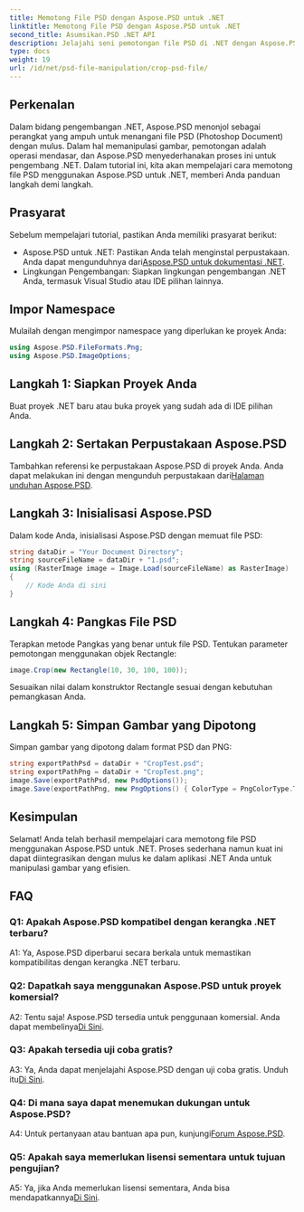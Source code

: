 ```yaml
---
title: Memotong File PSD dengan Aspose.PSD untuk .NET
linktitle: Memotong File PSD dengan Aspose.PSD untuk .NET
second_title: Asumsikan.PSD .NET API
description: Jelajahi seni pemotongan file PSD di .NET dengan Aspose.PSD, perangkat serbaguna. Tingkatkan permainan manipulasi gambar Anda dengan mudah.
type: docs
weight: 19
url: /id/net/psd-file-manipulation/crop-psd-file/
---
```

## Perkenalan
Dalam bidang pengembangan .NET, Aspose.PSD menonjol sebagai perangkat yang ampuh untuk menangani file PSD (Photoshop Document) dengan mulus. Dalam hal memanipulasi gambar, pemotongan adalah operasi mendasar, dan Aspose.PSD menyederhanakan proses ini untuk pengembang .NET. Dalam tutorial ini, kita akan mempelajari cara memotong file PSD menggunakan Aspose.PSD untuk .NET, memberi Anda panduan langkah demi langkah.
## Prasyarat
Sebelum mempelajari tutorial, pastikan Anda memiliki prasyarat berikut:
-  Aspose.PSD untuk .NET: Pastikan Anda telah menginstal perpustakaan. Anda dapat mengunduhnya dari[Aspose.PSD untuk dokumentasi .NET](https://reference.aspose.com/psd/net/).
- Lingkungan Pengembangan: Siapkan lingkungan pengembangan .NET Anda, termasuk Visual Studio atau IDE pilihan lainnya.
## Impor Namespace
Mulailah dengan mengimpor namespace yang diperlukan ke proyek Anda:
```csharp
using Aspose.PSD.FileFormats.Png;
using Aspose.PSD.ImageOptions;
```
## Langkah 1: Siapkan Proyek Anda
Buat proyek .NET baru atau buka proyek yang sudah ada di IDE pilihan Anda.
## Langkah 2: Sertakan Perpustakaan Aspose.PSD
 Tambahkan referensi ke perpustakaan Aspose.PSD di proyek Anda. Anda dapat melakukan ini dengan mengunduh perpustakaan dari[Halaman unduhan Aspose.PSD](https://releases.aspose.com/psd/net/).
## Langkah 3: Inisialisasi Aspose.PSD
Dalam kode Anda, inisialisasi Aspose.PSD dengan memuat file PSD:
```csharp
string dataDir = "Your Document Directory";
string sourceFileName = dataDir + "1.psd";
using (RasterImage image = Image.Load(sourceFileName) as RasterImage)
{
    // Kode Anda di sini
}
```
## Langkah 4: Pangkas File PSD
Terapkan metode Pangkas yang benar untuk file PSD. Tentukan parameter pemotongan menggunakan objek Rectangle:
```csharp
image.Crop(new Rectangle(10, 30, 100, 100));
```
Sesuaikan nilai dalam konstruktor Rectangle sesuai dengan kebutuhan pemangkasan Anda.
## Langkah 5: Simpan Gambar yang Dipotong
Simpan gambar yang dipotong dalam format PSD dan PNG:
```csharp
string exportPathPsd = dataDir + "CropTest.psd";
string exportPathPng = dataDir + "CropTest.png";
image.Save(exportPathPsd, new PsdOptions());
image.Save(exportPathPng, new PngOptions() { ColorType = PngColorType.TruecolorWithAlpha });
```
## Kesimpulan

Selamat! Anda telah berhasil mempelajari cara memotong file PSD menggunakan Aspose.PSD untuk .NET. Proses sederhana namun kuat ini dapat diintegrasikan dengan mulus ke dalam aplikasi .NET Anda untuk manipulasi gambar yang efisien.

## FAQ

### Q1: Apakah Aspose.PSD kompatibel dengan kerangka .NET terbaru?

A1: Ya, Aspose.PSD diperbarui secara berkala untuk memastikan kompatibilitas dengan kerangka .NET terbaru.

### Q2: Dapatkah saya menggunakan Aspose.PSD untuk proyek komersial?

 A2: Tentu saja! Aspose.PSD tersedia untuk penggunaan komersial. Anda dapat membelinya[Di Sini](https://purchase.aspose.com/buy).

### Q3: Apakah tersedia uji coba gratis?

 A3: Ya, Anda dapat menjelajahi Aspose.PSD dengan uji coba gratis. Unduh itu[Di Sini](https://releases.aspose.com/).

### Q4: Di mana saya dapat menemukan dukungan untuk Aspose.PSD?

 A4: Untuk pertanyaan atau bantuan apa pun, kunjungi[Forum Aspose.PSD](https://forum.aspose.com/c/psd/34).

### Q5: Apakah saya memerlukan lisensi sementara untuk tujuan pengujian?

 A5: Ya, jika Anda memerlukan lisensi sementara, Anda bisa mendapatkannya[Di Sini](https://purchase.aspose.com/temporary-license/).